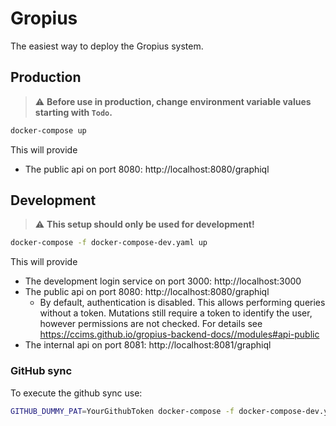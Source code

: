 # Gropius

The easiest way to deploy the Gropius system.

## Production

> :warning: **Before use in production, change environment variable values starting with `Todo`.**

```sh
docker-compose up
```

This will provide
- The public api on port 8080: http://localhost:8080/graphiql

## Development

> :warning: **This setup should only be used for development!**

```sh
docker-compose -f docker-compose-dev.yaml up
```

This will provide
- The development login service on port 3000: http://localhost:3000
- The public api on port 8080: http://localhost:8080/graphiql
  - By default, authentication is disabled. This allows performing queries without a token. Mutations still require a token to identify the user, however permissions are not checked. For details see https://ccims.github.io/gropius-backend-docs//modules#api-public
- The internal api on port 8081: http://localhost:8081/graphiql

### GitHub sync

To execute the github sync use:

```sh
GITHUB_DUMMY_PAT=YourGithubToken docker-compose -f docker-compose-dev.yaml up github
```

